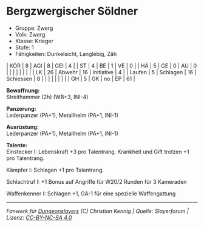 # Bergzwergischer Söldner  
- Gruppe: Zwerg  
- Volk: Zwerg  
- Klasse: Krieger  
- Stufe: 1  
- Fähigkeiten: Dunkelsicht, Langlebig, Zäh  


| KÖR    | 8  | AGI      | 8  | GEI        | 4  |
| ST     | 4  | BE       | 1  | VE         | 0  |
| HÄ     | 5  | GE       | 0  | AU         | 0  |
|        |    |          |    |            |    |
| LK     | 26 | Abwehr   | 16 | Initiative | 4  |
| Laufen | 5  | Schlagen | 16 | Schiessen  | 8  |
|        |    |          |    |            |    |
| GH     | 5  | GK       | no | EP         | 61 |


**Bewaffnung:**  
Streithammer (2h) (WB+3, INI-4)

**Panzerung:**  
Lederpanzer (PA+1), Metallhelm (PA+1, INI-1)

**Ausrüstung:**  
Lederpanzer (PA+1), Metallhelm (PA+1, INI-1)

**Talente:**  
Einstecker I: Lebenskraft +3 pro Talentrang. Krankheit und Gift trotzen +1 pro Talentrang.

Kämpfer I: Schlagen +1 pro Talentrang.

Schlachtruf I: +1 Bonus auf Angriffe für W20/2 Runden für 3 Kameraden

Waffenkenner I: Schlagen +1, GA-1 für eine spezielle Waffengattung





___
*Fanwerk für [Dungeonslayers](https://www.dungeonslayers.net/) (C) Christian Kennig | Quelle: Slayerforum | Lizenz: [CC-BY-NC-SA 4.0](https://creativecommons.org/licenses/by-nc-sa/4.0/deed.de)*